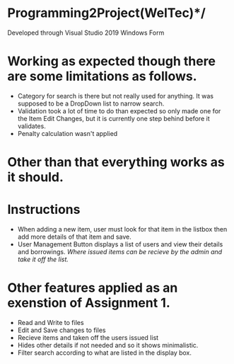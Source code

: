# Programming2Project(WelTec)*/
Developed through Visual Studio 2019 Windows Form

# Working as expected though there are some limitations as follows.
- Category for search is there but not really used for anything. It was supposed to be a DropDown list to narrow search.
- Validation took a lot of time to do than expected so only made one for the Item Edit Changes, but it is currently one step behind before it validates.
- Penalty calculation wasn't applied

# Other than that everything works as it should.
# Instructions
- When adding a new item, user must look for that item in the listbox then add more details of that item and save.
- User Management Button displays a list of users and view their details and borrowings. 
 *Where issued items can be recieve by the admin and take it off the list.*

# Other features applied as an exenstion of Assignment 1.
- Read and Write to files
- Edit and Save changes to files
- Recieve items and taken off the users issued list
- Hides other details if not needed and so it shows minimalistic.
- Filter search according to what are listed in the display box.
